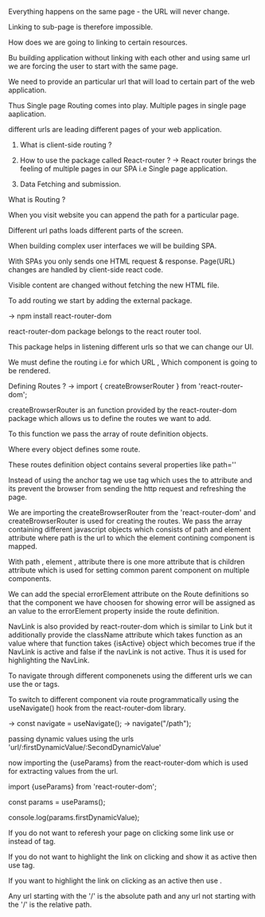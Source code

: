 Everything happens on the same page - the URL will never change.

Linking to sub-page is therefore impossible.

How does we are going to linking to certain resources.

Bu building application without linking with each other and using same url we are forcing the user to start with the same page.

We need to provide an particular url that will load to certain part of the web application.

Thus Single page Routing comes into play. Multiple pages in single page aaplication.

different urls are leading different pages of your web application.

1. What is client-side routing ?
2. How to use the package called React-router ?
   -> React router brings the feeling of multiple pages in our SPA i.e Single page application.

3. Data Fetching and submission.

What is Routing ?

When you visit website you can append the path for a particular page.

Different url paths loads different parts of the screen.

When building complex user interfaces we will be building SPA.

With SPAs you only sends one HTML request & response. Page(URL) changes are handled by client-side react code.

Visible content are changed without fetching the new HTML file.

To add routing we start by adding the external package.

-> npm install react-router-dom

react-router-dom package belongs to the react router tool.

This package helps in listening different urls so that we can change our UI.

We must define the routing i.e for which URL , Which component is going to be rendered.

Defining Routes ?
-> import { createBrowserRouter } from 'react-router-dom';

createBrowserRouter is an function provided by the react-router-dom package which allows us to define the routes we want to add.

To this function we pass the array of route definition objects.

Where every object defines some route.

These routes definition object contains several properties like path=''

Instead of using the anchor tag <a> we use <Link> tag which uses the to attribute and its prevent the browser from sending the http request and refreshing the page.

We are importing the createBrowserRouter from the 'react-router-dom' and createBrowserRouter is used for creating the routes. We pass the array containing different javascript objects which consists of path and element attribute where path is the url to which the element contining component is mapped.

With path , element , attribute there is one more attribute that is children attribute which is used for setting common parent component on multiple components.

We can add the special errorElement attribute on the Route definitions so that the component we have choosen for showing error will be assigned as an value to the errorElement property inside the route definition.

NavLink is also provided by react-router-dom which is similar to Link but it additionally provide the className attribute which takes function as an value where that function takes {isActive} object which becomes true if the NavLink is active and false if the navLink is not active. Thus it is used for highlighting the NavLink.

To navigate through different componenets using the different urls we can use the <NavLink> or <Link> tags.

To switch to different component via route programmatically using the useNavigate() hook from the react-router-dom library.

-> const navigate = useNavigate();
-> navigate("/path");


passing dynamic values using the urls 'url/:firstDynamicValue/:SecondDynamicValue'

now importing the {useParams} from the react-router-dom which is used for extracting values from the url.

import {useParams} from 'react-router-dom';

const params = useParams();

console.log(params.firstDynamicValue);

If you do not want to referesh your page on clicking some link use <Link> or <NavLink> instead of <a> tag.

If you do not want to highlight the link on clicking and show it as active then use <Link> tag.

If you want to highlight the link on clicking as an active then use <NavLink>.

Any url starting with the '/' is the absolute path and any url not starting with the '/' is the relative path.



